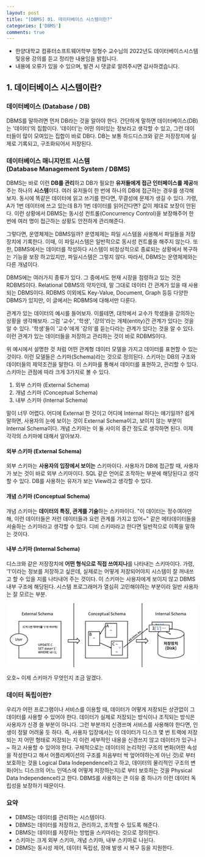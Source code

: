```yaml
---
layout: post
title: "[DBMS] 01. 데이터베이스 시스템이란?"
categories: ['DBMS']
comments: true
---
```

<script type="text/javascript" 
src="https://cdn.mathjax.org/mathjax/latest/MathJax.js?config=TeX-AMS_HTML">
</script>
* 한양대학교 컴퓨터소프트웨어학부 정형수 교수님의 2022년도 데이터베이스시스템및응용 강의를 듣고 정리한 내용임을 밝힙니다.
* 내용에 오류가 있을 수 있으며, 발견 시 댓글로 알려주시면 감사하겠습니다.

## 1. 데이터베이스 시스템이란?
### 데이터베이스 (Database / DB)
DBMS를 말하려면 먼저 DB라는 것을 알아야 한다. 간단하게 말하면 데이터베이스(DB)는 '데이터'의 집합이다. '데이터'는 어떤 의미있는 정보라고 생각할 수 있고, 그런 데이터들이 많이 모여있는 집합이 바로 DB다. DB는 보통 하드디스크와 같은 저장장치에 실제로 기록되고, 구조화되어서 저장된다. 

### 데이터베이스 매니지먼트 시스템 <br> (Database Management System / DBMS)
DBMS는 바로 이런 **DB를 관리**하고 DB가 필요한 **유저들에게 접근 인터페이스를 제공**해주는 하나의 **시스템**이다. 여러 유저들이 한 번에 하나의 DB에 접근하는 경우를 생각해보자. 동시에 똑같은 데이터에 읽고 쓰기를 한다면, 무결성에 문제가 생길 수 있다. 가령, A가 1번 데이터에 쓰고 있는데 B가 1번 데이터를 읽어간다면? 값이 제대로 보장이 안된다. 이런 상황에서 DBMS는 동시성 컨트롤(Concurrency Control)을 보장해주어 한 번에 여러 명이 접근하는 상황도 안전하게 관리해준다.

그렇다면, 운영체제는 DBMS일까? 운영체제는 파일 시스템을 사용해서 파일들을 저장장치에 기록한다. 이때, 이 파일시스템은 일반적으로 동시성 컨트롤을 해주지 않는다. 또한, DBMS에서는 데이터를 작성하다 시스템이 비정상적으로 종료되는 상황에서 복구하는 기능을 보장 하고있지만, 파일시스템은 그렇지 않다. 따라서, DBMS는 운영체제와는 다른 개념이다.

DBMS에는 여러가지 종류가 있다. 그 중에서도 현재 시장을 점령하고 있는 것은 RDBMS이다. Relational DBMS의 약자인데, 말 그대로 데이터 간 관계가 있을 때 사용되는 DBMS이다. RDBMS 이외에도 Key-Value, Document, Graph 등등 다양한 DBMS가 있지만, 이 글에서는 RDBMS에 대해서만 다룬다.

관계가 있는 데이터의 예시를 들어보자. 이를테면, 대학에서 교수가 학생들을 강의하는 상황을 생각해보자. 그럼 '교수', '학생', '강의'라는 개체(entity)간 관계가 있다는 것을 알 수 있다. '학생'들이 '교수'에게 '강의'를 듣는다라는 관계가 있다는 것을 알 수 있다. 이런 관계가 있는 데이터들을 저장하고 관리하는 것이 바로 RDBMS이다.

위 예시에서 설명한 것 처럼 어떤 관계형 데이터 모델을 가지고 데이터를 표현할 수 있는 것이다. 이런 모델들은 스키마(Schema)라는 것으로 정의된다. 스키마는 DB의 구조와 데이터들의 제약조건을 말한다. 이 스키마를 통해서 데이터를 표현하고, 관리할 수 있다. 스키마는 관점에 따라 크게 3가지로 볼 수 있다.

1. 외부 스키마 (External Schema)
2. 개념 스키마 (Conceptual Schema)
3. 내부 스키마 (Internal Schema)

말이 너무 어렵다. 어디에 External 한 것이고 어디에 Internal 하다는 얘기일까? 쉽게 말하면, 사용자의 눈에 보이는 것이 External Schema이고, 보이지 않는 부분이 Internal Schema이다. 개념 스키마는 이 둘 사이의 중간 정도로 생각하면 된다. 이제 각각의 스키마에 대해서 알아보자.

#### **외부 스키마 (External Schema)**
외부 스키마는 **사용자의 입장에서 보이는** 스키마이다. 사용자가 DB에 접근할 때, 사용자가 보는 것이 바로 외부 스키마이다. SQL 같은 언어로 조작하는 부분에 해당된다고 생각할 수 있다. DB를 사용하는 유저가 보는 View라고 생각할 수 있다.

#### **개념 스키마 (Conceptual Schema)**
개념 스키마는 **데이터의 특징, 관계를 기술**하는 스키마이다. "이 데이터는 정수여야만 해, 이런 데이터들은 저런 데이터들과 요런 관계를 가지고 있어~" 같은 메타데이터들을 서술하는 스키마라고 생각할 수 있다. 디비 스키마라고 한다면 일반적으로 이쪽을 말하는 것이다.

#### **내부 스키마 (Internal Schema)**
디스크와 같은 저장장치에 **어떤 형식으로 직접 쓰여지나**를 나타내는 스키마이다. 가령, '1'이라는 정보를 저장하고 싶은데, 실제로는 어떻게 저장되어야지 시스템이 잘 꺼내쓰고 할 수 있을 지를 나타내어 주는 것이다. 이 스키마는 사용자에게 보이지 않고 DBMS 내부 구조에 해당된다. 시스템 프로그래머가 열심히 고민해야하는 부분이라 일반 사용자는 잘 모르는 부분.

<p align = "center"> <img src="/assets/img/DBMS/01/01.png" alt="schema-explain"/> </p>
오호~ 이제 스키마가 무엇인지 조금 알겠다.

### 데이터 독립이란?
우리가 어떤 프로그램이나 서비스를 이용할 때, 데이터가 어떻게 저장되든 상관없이 그 데이터를 사용할 수 있어야 한다. 데이터가 실제로 저장되는 방식이나 조직되는 방식은 사용자가 신경 쓸 부분이 아니다. 그런 부분까지 신경쓰며 서비스를 사용해야 한다면, 인생이 정말 어려울 듯 하다. 즉, 사용자 입장에서는 이 데이터가 디스크 몇 번 트랙에 저장되는 지 어떤 형태로 저장되는 지 이런 세부적인 내용을 신경쓰지 않고 데이터가 있구나~ 하고 사용할 수 있어야 한다. 구체적으로는 데이터의 논리적인 구조의 변화(어떤 속성을 작성한다고 해서 어플리케이션의 구조를 처음부터 싹 엎어야하는게 아닌 것)로 부터 보호하는 것을 Logical Data Independence라고 하고, 데이터의 물리적인 구조의 변화(어느 디스크의 어느 인덱스에 어떻게 저장하는지)로 부터 보호하는 것을 Physical Data Independence라고 한다.
DBMS를 사용하는 큰 이유 중 하나가 이런 데이터 독립성을 보장하기 때문이다.

### 요약
- DBMS는 데이터를 관리하는 시스템이다.
- DBMS는 데이터를 저장하고, 관리하고, 조작할 수 있도록 해준다.
- DBMS는 데이터를 저장하는 방법을 스키마라는 것으로 정의한다.
- 스키마는 크게 외부 스키마, 개념 스키마, 내부 스키마로 나뉜다.
- DBMS는 동시성 제어, 데이터 독립성, 장애 발생 시 복구 등을 지원한다.


